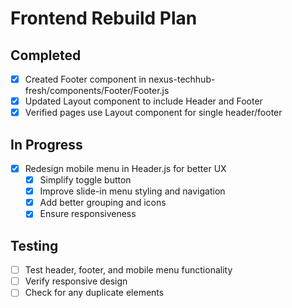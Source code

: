 # Frontend Rebuild Plan

## Completed
- [x] Created Footer component in nexus-techhub-fresh/components/Footer/Footer.js
- [x] Updated Layout component to include Header and Footer
- [x] Verified pages use Layout component for single header/footer

## In Progress
- [x] Redesign mobile menu in Header.js for better UX
  - [x] Simplify toggle button
  - [x] Improve slide-in menu styling and navigation
  - [x] Add better grouping and icons
  - [x] Ensure responsiveness

## Testing
- [ ] Test header, footer, and mobile menu functionality
- [ ] Verify responsive design
- [ ] Check for any duplicate elements
